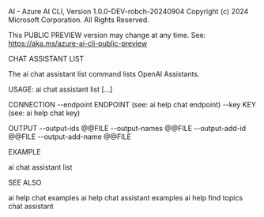 AI - Azure AI CLI, Version 1.0.0-DEV-robch-20240904
Copyright (c) 2024 Microsoft Corporation. All Rights Reserved.

This PUBLIC PREVIEW version may change at any time.
See: https://aka.ms/azure-ai-cli-public-preview

CHAT ASSISTANT LIST

  The ai chat assistant list command lists OpenAI Assistants.

USAGE: ai chat assistant list [...]

  CONNECTION
    --endpoint ENDPOINT                 (see: ai help chat endpoint)
    --key KEY                           (see: ai help chat key)

  OUTPUT
    --output-ids @@FILE
    --output-names @@FILE
    --output-add-id @@FILE
    --output-add-name @@FILE

EXAMPLE

  ai chat assistant list

SEE ALSO

  ai help chat examples
  ai help chat assistant examples
  ai help find topics chat assistant


